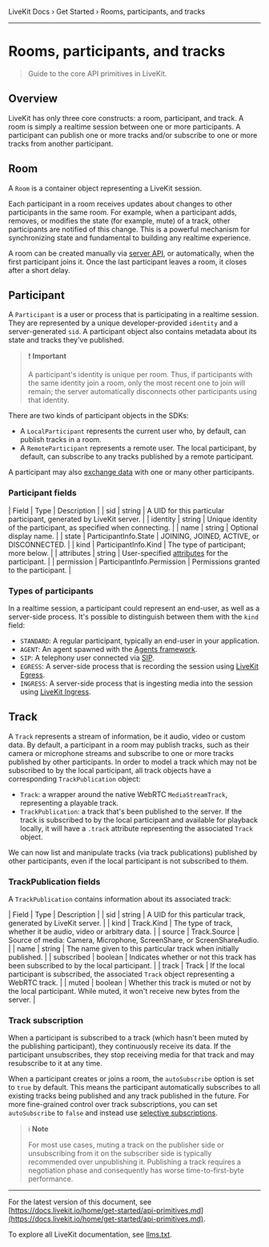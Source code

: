 LiveKit Docs › Get Started › Rooms, participants, and tracks

---

# Rooms, participants, and tracks

> Guide to the core API primitives in LiveKit.

## Overview

LiveKit has only three core constructs: a room, participant, and track. A room is simply a realtime session between one or more participants. A participant can publish one or more tracks and/or subscribe to one or more tracks from another participant.

## Room

A `Room` is a container object representing a LiveKit session.

Each participant in a room receives updates about changes to other participants in the same room. For example, when a participant adds, removes, or modifies the state (for example, mute) of a track, other participants are notified of this change. This is a powerful mechanism for synchronizing state and fundamental to building any realtime experience.

A room can be created manually via [server API](https://docs.livekit.io/home/server/managing-rooms.md#create-a-room), or automatically, when the first participant joins it. Once the last participant leaves a room, it closes after a short delay.

## Participant

A `Participant` is a user or process that is participating in a realtime session. They are represented by a unique developer-provided `identity` and a server-generated `sid`. A participant object also contains metadata about its state and tracks they've published.

> ❗ **Important**
> 
> A participant's identity is unique per room. Thus, if participants with the same identity join a room, only the most recent one to join will remain; the server automatically disconnects other participants using that identity.

There are two kinds of participant objects in the SDKs:

- A `LocalParticipant` represents the current user who, by default, can publish tracks in a room.
- A `RemoteParticipant` represents a remote user. The local participant, by default, can subscribe to any tracks published by a remote participant.

A participant may also [exchange data](https://docs.livekit.io/home/client/data.md) with one or many other participants.

### Participant fields

| Field | Type | Description |
| sid | string | A UID for this particular participant, generated by LiveKit server. |
| identity | string | Unique identity of the participant, as specified when connecting. |
| name | string | Optional display name. |
| state | ParticipantInfo.State | JOINING, JOINED, ACTIVE, or DISCONNECTED. |
| kind | ParticipantInfo.Kind | The type of participant; more below. |
| attributes | string | User-specified [attributes](https://docs.livekit.io/home/client/data.md) for the participant. |
| permission | ParticipantInfo.Permission | Permissions granted to the participant. |

### Types of participants

In a realtime session, a participant could represent an end-user, as well as a server-side process. It's possible to distinguish between them with the `kind` field:

- `STANDARD`: A regular participant, typically an end-user in your application.
- `AGENT`: An agent spawned with the [Agents framework](https://docs.livekit.io/agents.md).
- `SIP`: A telephony user connected via [SIP](https://docs.livekit.io/sip.md).
- `EGRESS`: A server-side process that is recording the session using [LiveKit Egress](https://docs.livekit.io/home/egress/overview.md).
- `INGRESS`: A server-side process that is ingesting media into the session using [LiveKit Ingress](https://docs.livekit.io/home/ingress/overview.md).

## Track

A `Track` represents a stream of information, be it audio, video or custom data. By default, a participant in a room may publish tracks, such as their camera or microphone streams and subscribe to one or more tracks published by other participants. In order to model a track which may not be subscribed to by the local participant, all track objects have a corresponding `TrackPublication` object:

- `Track`: a wrapper around the native WebRTC `MediaStreamTrack`, representing a playable track.
- `TrackPublication`: a track that's been published to the server. If the track is subscribed to by the local participant and available for playback locally, it will have a `.track` attribute representing the associated `Track` object.

We can now list and manipulate tracks (via track publications) published by other participants, even if the local participant is not subscribed to them.

### TrackPublication fields

A `TrackPublication` contains information about its associated track:

| Field | Type | Description |
| sid | string | A UID for this particular track, generated by LiveKit server. |
| kind | Track.Kind | The type of track, whether it be audio, video or arbitrary data. |
| source | Track.Source | Source of media: Camera, Microphone, ScreenShare, or ScreenShareAudio. |
| name | string | The name given to this particular track when initially published. |
| subscribed | boolean | Indicates whether or not this track has been subscribed to by the local participant. |
| track | Track | If the local participant is subscribed, the associated `Track` object representing a WebRTC track. |
| muted | boolean | Whether this track is muted or not by the local participant. While muted, it won't receive new bytes from the server. |

### Track subscription

When a participant is subscribed to a track (which hasn't been muted by the publishing participant), they continuously receive its data. If the participant unsubscribes, they stop receiving media for that track and may resubscribe to it at any time.

When a participant creates or joins a room, the `autoSubscribe` option is set to `true` by default. This means the participant automatically subscribes to all existing tracks being published and any track published in the future. For more fine-grained control over track subscriptions, you can set `autoSubscribe` to `false` and instead use [selective subscriptions](https://docs.livekit.io/home/client/receive.md#selective-subscription).

> ℹ️ **Note**
> 
> For most use cases, muting a track on the publisher side or unsubscribing from it on the subscriber side is typically recommended over unpublishing it. Publishing a track requires a negotiation phase and consequently has worse time-to-first-byte performance.

---


For the latest version of this document, see [https://docs.livekit.io/home/get-started/api-primitives.md](https://docs.livekit.io/home/get-started/api-primitives.md).

To explore all LiveKit documentation, see [llms.txt](https://docs.livekit.io/llms.txt).